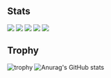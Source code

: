 <!--
**kou135/kou135** is a ✨ _special_ ✨ repository because its `README.md` (this file) appears on your GitHub profile.

Here are some ideas to get you started:

- 🔭 I’m currently working on ...
- 🌱 I’m currently learning ...
- 👯 I’m looking to collaborate on ...
- 🤔 I’m looking for help with ...
- 💬 Ask me about ...
- 📫 How to reach me: ...
- 😄 Pronouns: ...
- ⚡ Fun fact: ...
-->

## Stats
![](http://github-profile-summary-cards.vercel.app/api/cards/profile-details?username=kou135&theme=gruvbox)
![](http://github-profile-summary-cards.vercel.app/api/cards/repos-per-language?username=kou135&theme=gruvbox)
![](http://github-profile-summary-cards.vercel.app/api/cards/most-commit-language?username=kou135&theme=gruvbox)
![](http://github-profile-summary-cards.vercel.app/api/cards/stats?username=kou135&theme=gruvbox)
![](http://github-profile-summary-cards.vercel.app/api/cards/productive-time?username=kou135&theme=gruvbox&utcOffset=9)

## Trophy
![trophy](https://github-profile-trophy.vercel.app/?username=kou135&theme=gruvbox)
![Anurag's GitHub stats](https://github-readme-stats.vercel.app/api?username=kou135&show_icons=true&theme=radical)

